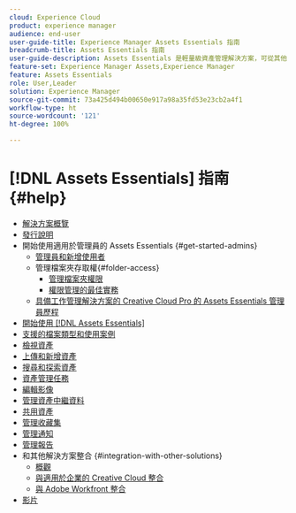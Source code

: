 ```yaml
---
cloud: Experience Cloud
product: experience manager
audience: end-user
user-guide-title: Experience Manager Assets Essentials 指南
breadcrumb-title: Assets Essentials 指南
user-guide-description: Assets Essentials 是輕量級資產管理解決方案，可從其他 Experience Cloud 應用程式中運作。
feature-set: Experience Manager Assets,Experience Manager
feature: Assets Essentials
role: User,Leader
solution: Experience Manager
source-git-commit: 73a425d494b00650e917a98a35fd53e23cb2a4f1
workflow-type: ht
source-wordcount: '121'
ht-degree: 100%

---
```



# [!DNL Assets Essentials] 指南 {#help}

+ [解決方案概覽](introduction.md)
+ [發行說明](release-notes.md)
+ 開始使用適用於管理員的 Assets Essentials {#get-started-admins}
   + [管理員和新增使用者](deploy-administer.md)
   + 管理檔案夾存取權{#folder-access}
      + [管理檔案夾權限](manage-permissions.md)
      + [權限管理的最佳實務](permission-management-best-practices.md)
   + [具備工作管理解決方案的 Creative Cloud Pro 的 Assets Essentials 管理員歷程](assets-essentials-cc-pro-work-management-admin-journey.md)
+ [開始使用  [!DNL Assets Essentials]](get-started.md)
+ [支援的檔案類型和使用案例](supported-file-formats.md)
+ [檢視資產](navigate-view.md)
+ [上傳和新增資產](add-delete.md)
+ [搜尋和探索資產](search.md)
+ [資產管理任務](manage-organize.md)
+ [編輯影像](edit-images.md)
+ [管理資產中繼資料](metadata.md)
+ [共用資產](share-links-for-assets.md)
+ [管理收藏集](manage-collections.md)
+ [管理通知](manage-notifications.md)
+ [管理報告](manage-reports.md)
+ 和其他解決方案整合 {#integration-with-other-solutions}
   + [概觀](integration.md)
   + [與適用於企業的 Creative Cloud 整合](integrate-with-creative-cloud.md)
   + [與 Adobe Workfront 整合](integrate-with-workfront.md)
+ [影片](https://experienceleague.adobe.com/docs/experience-manager-learn/assets-essentials/overview.html?lang=zh-Hant)
